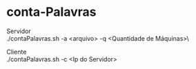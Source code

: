 # conta-Palavras
Servidor\
./contaPalavras.sh -a \<arquivo\> -q \<Quantidade de Máquinas\>\

Cliente\
./contaPalavras.sh -c \<Ip do Servidor\>
